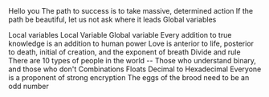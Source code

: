 <o>
Hello you
The path to success is to take massive, determined action
If the path be beautiful, let us not ask where it leads
Global variables

Local variables
Local Variable
Global variable
Every addition to true knowledge is an addition to human power
 Love is anterior to life, posterior to death, initial of creation, and the exponent of breath
Divide and rule
There are 10 types of people in the world -- Those who understand binary, and those who don't
Combinations
Floats
Decimal to Hexadecimal
Everyone is a proponent of strong encryption
The eggs of the brood need to be an odd number
